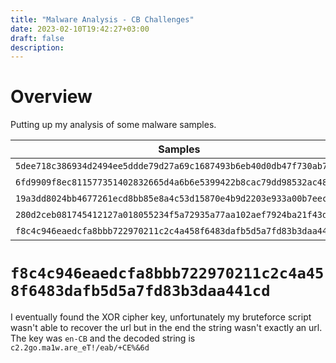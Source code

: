 ```yaml
---
title: "Malware Analysis - CB Challenges"
date: 2023-02-10T19:42:27+03:00
draft: false
description: 
---
```


# Overview

Putting up my analysis of some malware samples.

| Samples | Report |
|--- |--- |
|`5dee718c386934d2494ee5ddde79d27a69c1687493b6eb40d0db47f730ab76fb`| [View](/malware-analysis/Sample_5dee71.pdf) |
|`6fd9909f8ec811577351402832665d4a6b6e5399422b8cac79dd98532ac48913`| [View](/malware-analysis/Sample_6fd990.pdf) |
|`19a3dd8024bb4677261ecd8bb85e8a4c53d15870e4b9d2203e933a00b7eecb85`| [View](/malware-analysis/Sample_19a3dd.pdf) |
|`280d2ceb081745412127a018055234f5a72935a77aa102aef7924ba21f43d4ee`| [View](/malware-analysis/Sample_280d2c.pdf) |
|`f8c4c946eaedcfa8bbb722970211c2c4a458f6483dafb5d5a7fd83b3daa441cd`| [View](/malware-analysis/Sample_f8c4c9.pdf) |

# `f8c4c946eaedcfa8bbb722970211c2c4a458f6483dafb5d5a7fd83b3daa441cd` 

I eventually found the XOR cipher key, unfortunately my bruteforce script wasn't able to recover the url but in the end the string wasn't exactly an url. The key was `en-CB` and the decoded string is `c2.2go.ma1w.are_eT!/eab/+CE%&6d`
